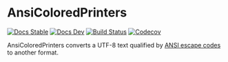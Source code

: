 # AnsiColoredPrinters

[![Docs Stable](https://img.shields.io/badge/docs-stable-blue.svg)](https://kimikage.github.io/AnsiColoredPrinters.jl/stable)
[![Docs Dev](https://img.shields.io/badge/docs-dev-blue.svg)](https://kimikage.github.io/AnsiColoredPrinters.jl/dev)
[![Build Status](https://travis-ci.com/kimikage/AnsiColoredPrinters.jl.svg?branch=master)](https://travis-ci.com/kimikage/AnsiColoredPrinters.jl)
[![Codecov](https://codecov.io/gh/kimikage/AnsiColoredPrinters.jl/branch/master/graph/badge.svg)](https://codecov.io/gh/kimikage/AnsiColoredPrinters.jl)

AnsiColoredPrinters converts a UTF-8 text qualified by
[ANSI escape codes](https://en.wikipedia.org/wiki/ANSI_escape_code) to another
format.